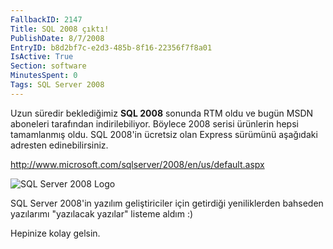 ```yaml
---
FallbackID: 2147
Title: SQL 2008 çıktı!
PublishDate: 8/7/2008
EntryID: b8d2bf7c-e2d3-485b-8f16-22356f7f8a01
IsActive: True
Section: software
MinutesSpent: 0
Tags: SQL Server 2008
---
```

Uzun süredir beklediğimiz **SQL 2008** sonunda RTM oldu ve bugün MSDN
aboneleri tarafından indirilebiliyor. Böylece 2008 serisi ürünlerin
hepsi tamamlanmış oldu. SQL 2008'in ücretsiz olan Express sürümünü
aşağıdaki adresten edinebilirsiniz.

<http://www.microsoft.com/sqlserver/2008/en/us/default.aspx>

![SQL Server 2008
Logo](http://cdn.daron.yondem.com/assets/2147/07082008_1.gif)

SQL Server 2008'in yazılım geliştiriciler için getirdiği yeniliklerden
bahseden yazılarımı "yazılacak yazılar" listeme aldım :)

Hepinize kolay gelsin.


